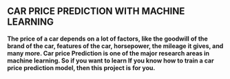 ## CAR PRICE PREDICTION WITH MACHINE LEARNING

**The price of a car depends on a lot of factors, like the goodwill of the brand of the car,
features of the car, horsepower, the mileage it gives, and many more. Car price
Prediction is one of the major research areas in machine learning. So if you want to learn
If you know how to train a car price prediction model, then this project is for you.**


